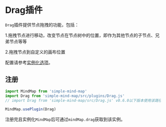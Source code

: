 # Drag插件

`Drag`插件提供节点拖拽的功能，包括：

1.拖拽节点进行移动，改变节点在节点树中的位置，即作为其他节点的子节点、兄弟节点等等

2.拖拽节点到自定义的画布位置

配置请参考[实例化选项](../api/constructor/constructor-options.html#_4-drag插件)。

## 注册

```js
import MindMap from 'simple-mind-map'
import Drag from 'simple-mind-map/src/plugins/Drag.js'
// import Drag from 'simple-mind-map/src/Drag.js' v0.6.0以下版本使用该路径

MindMap.usePlugin(Drag)
```

注册完且实例化`MindMap`后可通过`mindMap.drag`获取到该实例。

